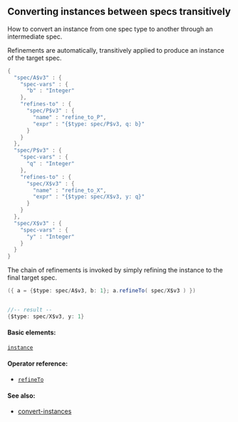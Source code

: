 <!---
  This markdown file was generated. Do not edit.
  -->

## Converting instances between specs transitively

How to convert an instance from one spec type to another through an intermediate spec.

Refinements are automatically, transitively applied to produce an instance of the target spec.

```java
{
  "spec/A$v3" : {
    "spec-vars" : {
      "b" : "Integer"
    },
    "refines-to" : {
      "spec/P$v3" : {
        "name" : "refine_to_P",
        "expr" : "{$type: spec/P$v3, q: b}"
      }
    }
  },
  "spec/P$v3" : {
    "spec-vars" : {
      "q" : "Integer"
    },
    "refines-to" : {
      "spec/X$v3" : {
        "name" : "refine_to_X",
        "expr" : "{$type: spec/X$v3, y: q}"
      }
    }
  },
  "spec/X$v3" : {
    "spec-vars" : {
      "y" : "Integer"
    }
  }
}
```

The chain of refinements is invoked by simply refining the instance to the final target spec.

```java
({ a = {$type: spec/A$v3, b: 1}; a.refineTo( spec/X$v3 ) })


//-- result --
{$type: spec/X$v3, y: 1}
```

#### Basic elements:

[`instance`](../jadeite-basic-syntax-reference.md#instance)

#### Operator reference:

* [`refineTo`](../jadeite-full-reference.md#refineTo)


#### See also:

* [convert-instances](convert-instances.md)


